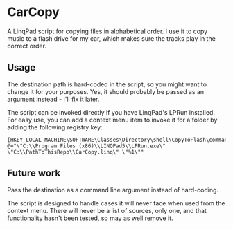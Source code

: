 # CarCopy
A LinqPad script for copying files in alphabetical order. I use it to copy music to a flash drive for my car, which makes sure the tracks play in the correct order.

## Usage

The destination path is hard-coded in the script, so you might want to change it for your purposes. Yes, it should probably be passed as an argument instead - I'll fix it later.

The script can be invoked directly if you have LinqPad's LPRun installed. For easy use, you can add a context menu item to invoke it for a folder by adding the following registry key:
```
[HKEY_LOCAL_MACHINE\SOFTWARE\Classes\Directory\shell\CopyToFlash\command]
@="\"C:\\Program Files (x86)\\LINQPad5\\LPRun.exe\" \"C:\\PathToThisRepo\\CarCopy.linq\" \"%1\""
```

## Future work

Pass the destination as a command line argument instead of hard-coding.

The script is designed to handle cases it will never face when used from the context menu. There will never be a list of sources, only one, and that functionality hasn't been tested, so may as well remove it.